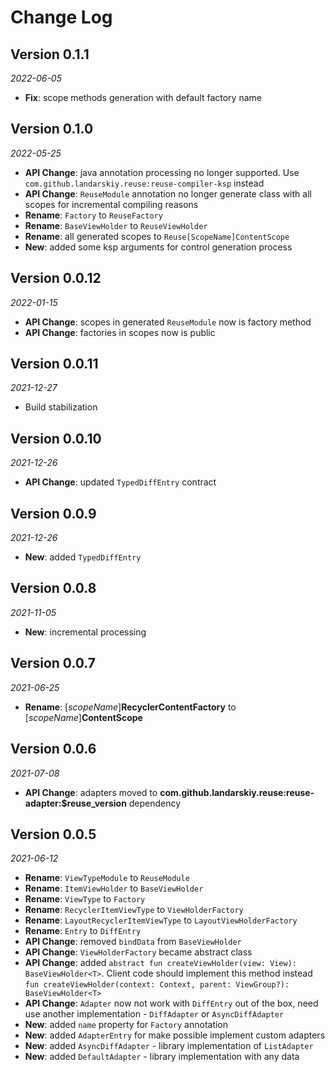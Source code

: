 Change Log
==========
## Version 0.1.1

_2022-06-05_

* **Fix**: scope methods generation with default factory name

## Version 0.1.0

_2022-05-25_

* **API Change**: java annotation processing no longer supported. Use `com.github.landarskiy.reuse:reuse-compiler-ksp` instead
* **API Change**: `ReuseModule` annotation no longer generate class with all scopes for incremental compiling reasons
* **Rename**: `Factory` to `ReuseFactory`
* **Rename**: `BaseViewHolder` to `ReuseViewHolder`
* **Rename**: all generated scopes to `Reuse[ScopeName]ContentScope`
* **New**: added some ksp arguments for control generation process

## Version 0.0.12

_2022-01-15_

* **API Change**: scopes in generated `ReuseModule` now is factory method
* **API Change**: factories in scopes now is public

## Version 0.0.11

_2021-12-27_

* Build stabilization

## Version 0.0.10

_2021-12-26_

* **API Change**: updated `TypedDiffEntry` contract

## Version 0.0.9

_2021-12-26_

* **New**: added `TypedDiffEntry`

## Version 0.0.8

_2021-11-05_

* **New**: incremental processing

## Version 0.0.7

_2021-06-25_

* **Rename**: [_scopeName_]**RecyclerContentFactory** to [_scopeName_]**ContentScope**

## Version 0.0.6

_2021-07-08_

*  **API Change**:  adapters moved to **com.github.landarskiy.reuse:reuse-adapter:$reuse_version** dependency

## Version 0.0.5

_2021-06-12_

* **Rename**: `ViewTypeModule` to `ReuseModule`
* **Rename**: `ItemViewHolder` to `BaseViewHolder`
* **Rename**: `ViewType` to `Factory`
* **Rename**: `RecyclerItemViewType` to `ViewHolderFactory`
* **Rename**: `LayoutRecyclerItemViewType` to `LayoutViewHolderFactory`
* **Rename**: `Entry` to `DiffEntry`
* **API Change**: removed `bindData` from `BaseViewHolder`
* **API Change**: `ViewHolderFactory` became abstract class
* **API Change**: added `abstract fun createViewHolder(view: View): BaseViewHolder<T>`. Client code should implement this method instead `fun createViewHolder(context: Context, parent: ViewGroup?): BaseViewHolder<T>`
* **API Change**: `Adapter` now not work with `DiffEntry` out of the box, need use another implementation - `DiffAdapter` or `AsyncDiffAdapter`
* **New**: added `name` property for `Factory` annotation
* **New**: added `AdapterEntry` for make possible implement custom adapters
* **New**: added `AsyncDiffAdapter` - library implementation of `ListAdapter`
* **New**: added `DefaultAdapter` - library implementation with any data

